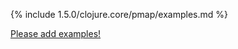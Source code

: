 {% include 1.5.0/clojure.core/pmap/examples.md %}

[Please add examples!](https://github.com/arrdem/grimoire/edit/master/_includes/1.6.0/clojure.core/pmap/examples.md)
